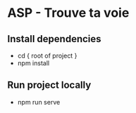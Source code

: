 # ASP - Trouve ta voie

## Install dependencies

- cd { root of project }
- npm install

## Run project locally

- npm run serve


